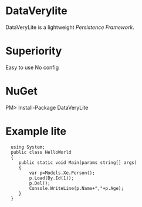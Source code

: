 # DataVerylite
DataVeryLite is a lightweight *Persistence Framework*. 

# Superiority

   Easy to use
   No config
# NuGet

   PM> Install-Package DataVeryLite
# Example lite

      using System;
      public class HelloWorld
      {
         public static void Main(params string[] args)
         {
             var p=Models.Xe.Person();
             p.Load(By.Id(1));
             p.Del();
             Console.WriteLine(p.Name+","+p.Age);
         }
      }
